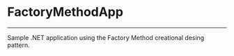 # FactoryMethodApp
*****
Sample .NET application using the Factory 
Method creational desing pattern.